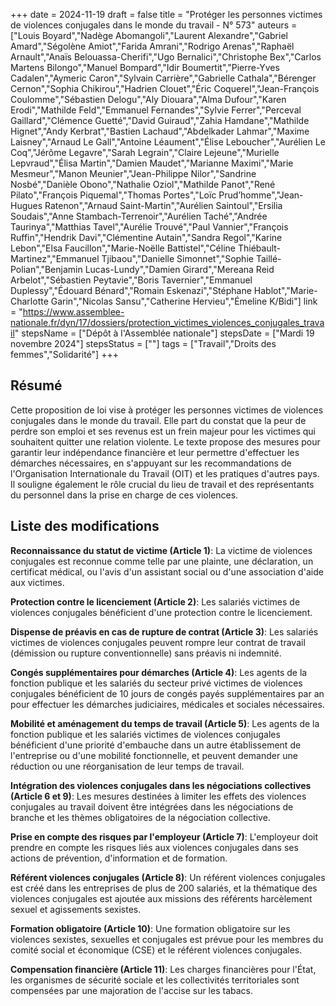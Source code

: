 +++
date = 2024-11-19
draft = false
title = "Protéger les personnes victimes de violences conjugales dans le monde du travail - N° 573"
auteurs = ["Louis Boyard","Nadège Abomangoli","Laurent Alexandre","Gabriel Amard","Ségolène Amiot","Farida Amrani","Rodrigo Arenas","Raphaël Arnault","Anaïs Belouassa-Cherifi","Ugo Bernalici","Christophe Bex","Carlos Martens Bilongo","Manuel Bompard","Idir Boumertit","Pierre-Yves Cadalen","Aymeric Caron","Sylvain Carrière","Gabrielle Cathala","Bérenger Cernon","Sophia Chikirou","Hadrien Clouet","Éric Coquerel","Jean-François Coulomme","Sébastien Delogu","Aly Diouara","Alma Dufour","Karen Erodi","Mathilde Feld","Emmanuel Fernandes","Sylvie Ferrer","Perceval Gaillard","Clémence Guetté","David Guiraud","Zahia Hamdane","Mathilde Hignet","Andy Kerbrat","Bastien Lachaud","Abdelkader Lahmar","Maxime Laisney","Arnaud Le Gall","Antoine Léaument","Élise Leboucher","Aurélien Le Coq","Jérôme Legavre","Sarah Legrain","Claire Lejeune","Murielle Lepvraud","Élisa Martin","Damien Maudet","Marianne Maximi","Marie Mesmeur","Manon Meunier","Jean-Philippe Nilor","Sandrine Nosbé","Danièle Obono","Nathalie Oziol","Mathilde Panot","René Pilato","François Piquemal","Thomas Portes","Loïc Prud’homme","Jean-Hugues Ratenon","Arnaud Saint-Martin","Aurélien Saintoul","Ersilia Soudais","Anne Stambach-Terrenoir","Aurélien Taché","Andrée Taurinya","Matthias Tavel","Aurélie Trouvé","Paul Vannier","François Ruffin","Hendrik Davi","Clémentine Autain","Sandra Regol","Karine Lebon","Elsa Faucillon","Marie-Noëlle Battistel","Céline Thiébault-Martinez","Emmanuel Tjibaou","Danielle Simonnet","Sophie Taillé-Polian","Benjamin Lucas-Lundy","Damien Girard","Mereana Reid Arbelot","Sébastien Peytavie","Boris Tavernier","Emmanuel Duplessy","Édouard Bénard","Romain Eskenazi","Stéphane Hablot","Marie-Charlotte Garin","Nicolas Sansu","Catherine Hervieu","Émeline K/Bidi"]
link = "https://www.assemblee-nationale.fr/dyn/17/dossiers/protection_victimes_violences_conjugales_travail"
stepsName = ["Dépôt à l'Assemblée nationale"]
stepsDate = ["Mardi 19 novembre 2024"]
stepsStatus = [""]
tags = ["Travail","Droits des femmes","Solidarité"]
+++

## Résumé

Cette proposition de loi vise à protéger les personnes victimes de violences conjugales dans le monde du travail. Elle part du constat que la peur de perdre son emploi et ses revenus est un frein majeur pour les victimes qui souhaitent quitter une relation violente. Le texte propose des mesures pour garantir leur indépendance financière et leur permettre d'effectuer les démarches nécessaires, en s'appuyant sur les recommandations de l'Organisation Internationale du Travail (OIT) et les pratiques d'autres pays. Il souligne également le rôle crucial du lieu de travail et des représentants du personnel dans la prise en charge de ces violences.

## Liste des modifications

**Reconnaissance du statut de victime (Article 1)**: La victime de violences conjugales est reconnue comme telle par une plainte, une déclaration, un certificat médical, ou l'avis d'un assistant social ou d'une association d'aide aux victimes.

**Protection contre le licenciement (Article 2)**: Les salariés victimes de violences conjugales bénéficient d'une protection contre le licenciement.

**Dispense de préavis en cas de rupture de contrat (Article 3)**: Les salariés victimes de violences conjugales peuvent rompre leur contrat de travail (démission ou rupture conventionnelle) sans préavis ni indemnité.

**Congés supplémentaires pour démarches (Article 4)**: Les agents de la fonction publique et les salariés du secteur privé victimes de violences conjugales bénéficient de 10 jours de congés payés supplémentaires par an pour effectuer les démarches judiciaires, médicales et sociales nécessaires.

**Mobilité et aménagement du temps de travail (Article 5)**: Les agents de la fonction publique et les salariés victimes de violences conjugales bénéficient d'une priorité d'embauche dans un autre établissement de l'entreprise ou d'une mobilité fonctionnelle, et peuvent demander une réduction ou une réorganisation de leur temps de travail.

**Intégration des violences conjugales dans les négociations collectives (Article 6 et 9)**: Les mesures destinées à limiter les effets des violences conjugales au travail doivent être intégrées dans les négociations de branche et les thèmes obligatoires de la négociation collective.

**Prise en compte des risques par l'employeur (Article 7)**: L'employeur doit prendre en compte les risques liés aux violences conjugales dans ses actions de prévention, d'information et de formation.

**Référent violences conjugales (Article 8)**: Un référent violences conjugales est créé dans les entreprises de plus de 200 salariés, et la thématique des violences conjugales est ajoutée aux missions des référents harcèlement sexuel et agissements sexistes.

**Formation obligatoire (Article 10)**: Une formation obligatoire sur les violences sexistes, sexuelles et conjugales est prévue pour les membres du comité social et économique (CSE) et le référent violences conjugales.

**Compensation financière (Article 11)**: Les charges financières pour l'État, les organismes de sécurité sociale et les collectivités territoriales sont compensées par une majoration de l'accise sur les tabacs.
